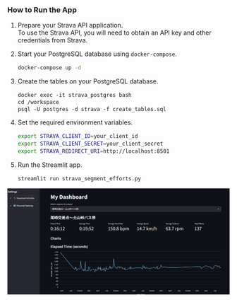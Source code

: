 ### How to Run the App
1.  Prepare your Strava API application.  
    To use the Strava API, you will need to obtain an API key and other credentials from Strava.  

2.  Start your PostgreSQL database using `docker-compose`.
    ```bash
    docker-compose up -d
    ```

3.  Create the tables on your PostgreSQL database.
    ```
    docker exec -it strava_postgres bash
    cd /workspace
    psql -U postgres -d strava -f create_tables.sql
    ```

4.  Set the required environment variables.
    ```bash
    export STRAVA_CLIENT_ID=your_client_id
    export STRAVA_CLIENT_SECRET=your_client_secret
    export STRAVA_REDIRECT_URI=http://localhost:8501
    ```

4.  Run the Streamlit app.
    ```bash
    streamlit run strava_segment_efforts.py
    ```
![sample_screen_shot](sample_screen_shot.png)


